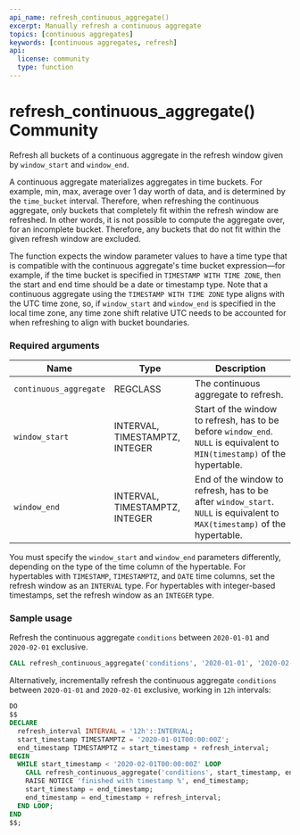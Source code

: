 ```yaml
---
api_name: refresh_continuous_aggregate()
excerpt: Manually refresh a continuous aggregate
topics: [continuous aggregates]
keywords: [continuous aggregates, refresh]
api:
  license: community
  type: function
---
```


# refresh_continuous_aggregate() <Tag type="community">Community</Tag>

Refresh all buckets of a continuous aggregate in the refresh window given by
`window_start` and `window_end`.

A continuous aggregate materializes aggregates in time buckets. For example,
min, max, average over 1 day worth of data, and is determined by the `time_bucket`
interval. Therefore, when
refreshing the continuous aggregate, only buckets that completely fit within the
refresh window are refreshed. In other words, it is not possible to compute the
aggregate over, for an incomplete bucket. Therefore, any buckets that do not
fit within the given refresh window are excluded.

The function expects the window parameter values to have a time type that is
compatible with the continuous aggregate's time bucket expression&mdash;for
example, if the time bucket is specified in `TIMESTAMP WITH TIME ZONE`, then the
start and end time should be a date or timestamp type. Note that a continuous
aggregate using the `TIMESTAMP WITH TIME ZONE` type aligns with the UTC time
zone, so, if `window_start` and `window_end` is specified in the local time
zone, any time zone shift relative UTC needs to be accounted for when refreshing
to align with bucket boundaries.

### Required arguments

|Name|Type|Description|
|-|-|-|
|`continuous_aggregate`|REGCLASS|The continuous aggregate to refresh.|
|`window_start`|INTERVAL, TIMESTAMPTZ, INTEGER|Start of the window to refresh, has to be before `window_end`. `NULL` is equivalent to `MIN(timestamp)` of the hypertable.|
|`window_end`|INTERVAL, TIMESTAMPTZ, INTEGER|End of the window to refresh, has to be after `window_start`. `NULL` is equivalent to `MAX(timestamp)` of the hypertable.|

You must specify the `window_start` and `window_end` parameters differently,
depending on the type of the time column of the hypertable. For hypertables with
`TIMESTAMP`, `TIMESTAMPTZ`, and `DATE` time columns, set the refresh window as
an `INTERVAL` type. For hypertables with integer-based timestamps, set the
refresh window as an `INTEGER` type.

### Sample usage

Refresh the continuous aggregate `conditions` between `2020-01-01` and
`2020-02-01` exclusive.

```sql
CALL refresh_continuous_aggregate('conditions', '2020-01-01', '2020-02-01');
```

Alternatively, incrementally refresh the continuous aggregate `conditions`
between `2020-01-01` and `2020-02-01` exclusive, working in `12h` intervals:

```sql
DO
$$
DECLARE
  refresh_interval INTERVAL = '12h'::INTERVAL;
  start_timestamp TIMESTAMPTZ = '2020-01-01T00:00:00Z';
  end_timestamp TIMESTAMPTZ = start_timestamp + refresh_interval;
BEGIN
  WHILE start_timestamp < '2020-02-01T00:00:00Z' LOOP
    CALL refresh_continuous_aggregate('conditions', start_timestamp, end_timestamp);
    RAISE NOTICE 'finished with timestamp %', end_timestamp;
    start_timestamp = end_timestamp;
    end_timestamp = end_timestamp + refresh_interval;
  END LOOP;
END
$$;
```
